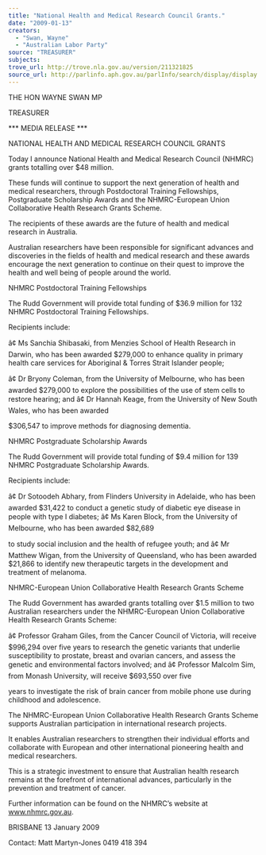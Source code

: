 ```yaml
---
title: "National Health and Medical Research Council Grants."
date: "2009-01-13"
creators:
  - "Swan, Wayne"
  - "Australian Labor Party"
source: "TREASURER"
subjects:
trove_url: http://trove.nla.gov.au/version/211321825
source_url: http://parlinfo.aph.gov.au/parlInfo/search/display/display.w3p;query=Id%3A%22media/pressrel/UKJS6%22
---
```


 THE HON WAYNE SWAN MP    

 TREASURER    

 *** MEDIA RELEASE *** 

 

 

 

 NATIONAL HEALTH AND MEDICAL RESEARCH COUNCIL GRANTS 

 Today I announce National Health and Medical Research Council (NHMRC) grants totalling  over $48 million.   

 These funds will continue to support the next generation of health and medical researchers,  through Postdoctoral Training Fellowships, Postgraduate Scholarship Awards and the  NHMRC-European Union Collaborative Health Research Grants Scheme.   

 The recipients of these awards are the future of health and medical research in Australia.    

 Australian researchers have been responsible for significant advances and discoveries in the  fields of health and medical research and these awards encourage the next generation to  continue on their quest to improve the health and well being of people around the world. 

 

 NHMRC Postdoctoral Training Fellowships   

 The Rudd Government will provide total funding of $36.9 million for 132 NHMRC  Postdoctoral Training Fellowships.   

 Recipients include:   

 

 â¢  Ms Sanchia Shibasaki, from Menzies School of Health Research in Darwin, who has  been awarded $279,000 to enhance quality in primary health care services for  Aboriginal & Torres Strait Islander people; 

 â¢  Dr Bryony Coleman, from the University of Melbourne, who has been awarded  $279,000 to explore the possibilities of the use of stem cells to restore hearing;  and  â¢  Dr Hannah Keage, from the University of New South Wales, who has been awarded 

 $306,547 to improve methods for diagnosing dementia.   

 NHMRC Postgraduate Scholarship Awards   

 The Rudd Government will provide total funding of $9.4 million for 139 NHMRC  Postgraduate Scholarship Awards.   

 Recipients include:   

 â¢  Dr Sotoodeh Abhary, from Flinders University in Adelaide, who has been awarded  $31,422 to conduct a genetic study of diabetic eye disease in people with type I  diabetes;  â¢  Ms Karen Block, from the University of Melbourne, who has been awarded $82,689 

 to study social inclusion and the health of refugee youth; and  â¢  Mr Matthew Wigan, from the University of Queensland, who has been awarded  $21,866 to identify new therapeutic targets in the development and treatment of  melanoma.   

 NHMRC-European Union Collaborative Health Research Grants Scheme   

 The Rudd Government has awarded grants totalling over $1.5 million to two Australian  researchers under the NHMRC-European Union Collaborative Health Research Grants  Scheme:   

 â¢  Professor Graham Giles, from the Cancer Council of Victoria, will receive $996,294  over five years to research the genetic variants that underlie susceptibility to  prostate, breast and ovarian cancers, and assess the genetic and environmental  factors involved; and  â¢  Professor Malcolm Sim, from Monash University, will receive $693,550 over five 

 years to investigate the risk of brain cancer from mobile phone use during  childhood and adolescence.   

 The NHMRC-European Union Collaborative Health Research Grants Scheme supports  Australian participation in international research projects.    

 It enables Australian researchers to strengthen their individual efforts and collaborate with  European and other international pioneering health and medical researchers.    

 This is a strategic investment to ensure that Australian health research remains at the  forefront of international advances, particularly in the prevention and treatment of cancer.   

 Further information can be found on the NHMRC’s website at www.nhmrc.gov.au.   

 BRISBANE  13 January 2009    

 Contact: Matt Martyn-Jones 0419 418 394   


